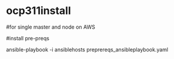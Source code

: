 # ocp311install

#for single master and node on AWS 


#install pre-preqs

ansible-playbook -i ansiblehosts preprereqs_ansibleplaybook.yaml 

